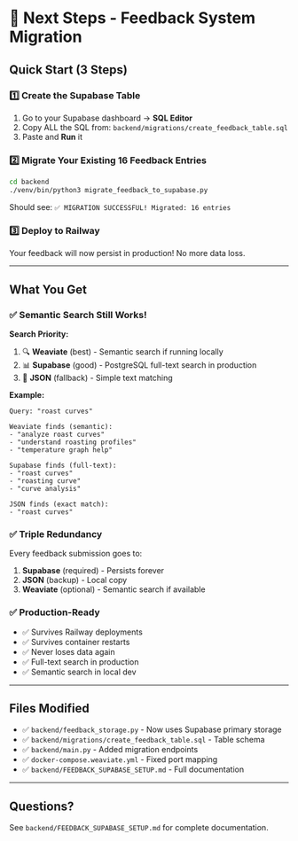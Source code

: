 # 🚀 Next Steps - Feedback System Migration

## Quick Start (3 Steps)

### 1️⃣ Create the Supabase Table

1. Go to your Supabase dashboard → **SQL Editor**
2. Copy ALL the SQL from: `backend/migrations/create_feedback_table.sql`
3. Paste and **Run** it

### 2️⃣ Migrate Your Existing 16 Feedback Entries

```bash
cd backend
./venv/bin/python3 migrate_feedback_to_supabase.py
```

Should see: `✅ MIGRATION SUCCESSFUL! Migrated: 16 entries`

### 3️⃣ Deploy to Railway

Your feedback will now persist in production! No more data loss.

---

## What You Get

### ✅ Semantic Search Still Works!

**Search Priority:**
1. 🔍 **Weaviate** (best) - Semantic search if running locally
2. 📊 **Supabase** (good) - PostgreSQL full-text search in production  
3. 📝 **JSON** (fallback) - Simple text matching

**Example:**
```
Query: "roast curves"

Weaviate finds (semantic):
- "analyze roast curves"
- "understand roasting profiles"
- "temperature graph help"

Supabase finds (full-text):
- "roast curves"
- "roasting curve"
- "curve analysis"

JSON finds (exact match):
- "roast curves"
```

### ✅ Triple Redundancy

Every feedback submission goes to:
1. **Supabase** (required) - Persists forever
2. **JSON** (backup) - Local copy
3. **Weaviate** (optional) - Semantic search if available

### ✅ Production-Ready

- ✅ Survives Railway deployments
- ✅ Survives container restarts
- ✅ Never loses data again
- ✅ Full-text search in production
- ✅ Semantic search in local dev

---

## Files Modified

- ✅ `backend/feedback_storage.py` - Now uses Supabase primary storage
- ✅ `backend/migrations/create_feedback_table.sql` - Table schema
- ✅ `backend/main.py` - Added migration endpoints
- ✅ `docker-compose.weaviate.yml` - Fixed port mapping
- ✅ `backend/FEEDBACK_SUPABASE_SETUP.md` - Full documentation

---

## Questions?

See `backend/FEEDBACK_SUPABASE_SETUP.md` for complete documentation.

